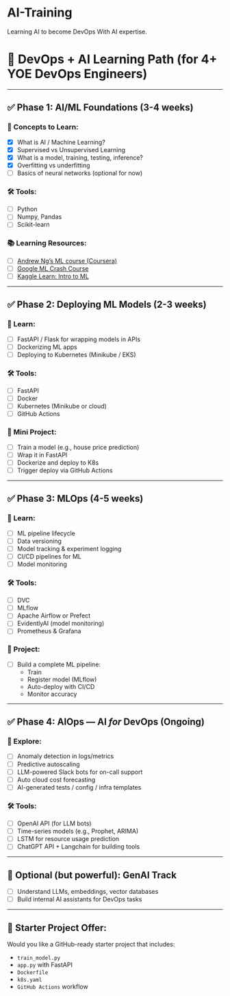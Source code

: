 # AI-Training
Learning AI to become DevOps With AI expertise. 



# 🚀 DevOps + AI Learning Path (for 4+ YOE DevOps Engineers)

---

## ✅ Phase 1: AI/ML Foundations (3-4 weeks)

### 🧠 Concepts to Learn:
- [X] What is AI / Machine Learning?
- [X] Supervised vs Unsupervised Learning
- [X] What is a model, training, testing, inference?
- [X] Overfitting vs underfitting
- [ ] Basics of neural networks (optional for now)

### 🛠 Tools:
- [ ] Python
- [ ] Numpy, Pandas
- [ ] Scikit-learn

### 📚 Learning Resources:
- [ ] [Andrew Ng’s ML course (Coursera)](https://www.coursera.org/learn/machine-learning)
- [ ] [Google ML Crash Course](https://developers.google.com/machine-learning/crash-course)
- [ ] [Kaggle Learn: Intro to ML](https://www.kaggle.com/learn/intro-to-machine-learning)

---

## ✅ Phase 2: Deploying ML Models (2-3 weeks)

### 🔧 Learn:
- [ ] FastAPI / Flask for wrapping models in APIs
- [ ] Dockerizing ML apps
- [ ] Deploying to Kubernetes (Minikube / EKS)

### 🛠 Tools:
- [ ] FastAPI
- [ ] Docker
- [ ] Kubernetes (Minikube or cloud)
- [ ] GitHub Actions

### 🚀 Mini Project:
- [ ] Train a model (e.g., house price prediction)
- [ ] Wrap it in FastAPI
- [ ] Dockerize and deploy to K8s
- [ ] Trigger deploy via GitHub Actions

---

## ✅ Phase 3: MLOps (4-5 weeks)

### 🔄 Learn:
- [ ] ML pipeline lifecycle
- [ ] Data versioning
- [ ] Model tracking & experiment logging
- [ ] CI/CD pipelines for ML
- [ ] Model monitoring

### 🛠 Tools:
- [ ] DVC
- [ ] MLflow
- [ ] Apache Airflow or Prefect
- [ ] EvidentlyAI (model monitoring)
- [ ] Prometheus & Grafana

### 🚀 Project:
- [ ] Build a complete ML pipeline:
    - Train
    - Register model (MLflow)
    - Auto-deploy with CI/CD
    - Monitor accuracy

---

## ✅ Phase 4: AIOps — AI *for* DevOps (Ongoing)

### 🤖 Explore:
- [ ] Anomaly detection in logs/metrics
- [ ] Predictive autoscaling
- [ ] LLM-powered Slack bots for on-call support
- [ ] Auto cloud cost forecasting
- [ ] AI-generated tests / config / infra templates

### 🛠 Tools:
- [ ] OpenAI API (for LLM bots)
- [ ] Time-series models (e.g., Prophet, ARIMA)
- [ ] LSTM for resource usage prediction
- [ ] ChatGPT API + Langchain for building tools

---

## 🏁 Optional (but powerful): GenAI Track
- [ ] Understand LLMs, embeddings, vector databases
- [ ] Build internal AI assistants for DevOps tasks

---

## 🧰 Starter Project Offer:
Would you like a GitHub-ready starter project that includes:
- `train_model.py`
- `app.py` with FastAPI
- `Dockerfile`
- `k8s.yaml`
- `GitHub Actions` workflow
